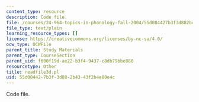 ```yaml
---
content_type: resource
description: Code file.
file: /courses/24-964-topics-in-phonology-fall-2004/55d084427b3f3d882b4343f2b4e80e4c_readfile3d.pl
file_type: text/plain
learning_resource_types: []
license: https://creativecommons.org/licenses/by-nc-sa/4.0/
ocw_type: OCWFile
parent_title: Study Materials
parent_type: CourseSection
parent_uid: f600f19d-ae22-b3f4-9437-c8db79bbe880
resourcetype: Other
title: readfile3d.pl
uid: 55d08442-7b3f-3d88-2b43-43f2b4e80e4c
---
```

Code file.